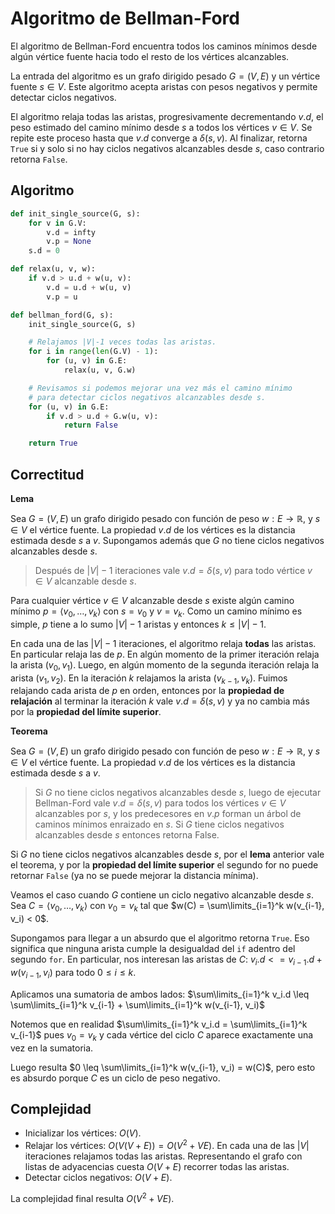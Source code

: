 # Algoritmo de Bellman-Ford

El algoritmo de Bellman-Ford encuentra todos los caminos mínimos desde algún vértice fuente hacia todo el resto de los vértices alcanzables.

La entrada del algoritmo es un grafo dirigido pesado $G=(V,E)$ y un vértice fuente $s \in V$. Este algoritmo acepta aristas con pesos negativos y permite detectar ciclos negativos.

El algoritmo relaja todas las aristas, progresivamente decrementando $v.d$, el peso estimado del camino mínimo desde $s$ a todos los vértices $v \in V$. Se repite este proceso hasta que $v.d$ converge a $\delta(s, v)$. Al finalizar, retorna `True` si y solo si no hay ciclos negativos alcanzables desde $s$, caso contrario retorna `False`.

## Algoritmo

```python
def init_single_source(G, s):
    for v in G.V:
        v.d = infty
        v.p = None
    s.d = 0

def relax(u, v, w):
    if v.d > u.d + w(u, v):
        v.d = u.d + w(u, v)
        v.p = u

def bellman_ford(G, s):
    init_single_source(G, s)

    # Relajamos |V|-1 veces todas las aristas.
    for i in range(len(G.V) - 1):
        for (u, v) in G.E:
            relax(u, v, G.w)

    # Revisamos si podemos mejorar una vez más el camino mínimo
    # para detectar ciclos negativos alcanzables desde s.
    for (u, v) in G.E:
        if v.d > u.d + G.w(u, v):
            return False

    return True
```

## Correctitud

**Lema**

Sea $G=(V,E)$ un grafo dirigido pesado con función de peso $w:E \rightarrow \mathbb{R}$, y $s \in V$ el vértice fuente. La propiedad $v.d$ de los vértices es la distancia estimada desde $s$ a $v$. Supongamos además que $G$ no tiene ciclos negativos alcanzables desde $s$.

> Después de $|V|-1$ iteraciones vale $v.d = \delta(s,v)$ para todo vértice $v \in V$ alcanzable desde $s$.

Para cualquier vértice $v \in V$ alcanzable desde $s$ existe algún camino mínimo $p = \langle v_0, \dots, v_k \rangle$ con $s = v_0$ y $v = v_k$. Como un camino mínimo es simple, $p$ tiene a lo sumo $|V|-1$ aristas y entonces $k \leq |V|-1$.

En cada una de las $|V|-1$ iteraciones, el algoritmo relaja **todas** las aristas. En particular relaja las de $p$. En algún momento de la primer iteración relaja la arista $(v_0, v_1)$. Luego, en algún momento de la segunda iteración relaja la arista $(v_1, v_2)$. En la iteración $k$ relajamos la arista $(v_{k-1}, v_k)$. Fuimos relajando cada arista de $p$ en orden, entonces por la **propiedad de relajación** al terminar la iteración $k$ vale $v.d = \delta(s,v)$ y ya no cambia más por la **propiedad del límite superior**.

**Teorema**

Sea $G=(V,E)$ un grafo dirigido pesado con función de peso $w:E \rightarrow \mathbb{R}$, y $s \in V$ el vértice fuente. La propiedad $v.d$ de los vértices es la distancia estimada desde $s$ a $v$.

> Si $G$ no tiene ciclos negativos alcanzables desde $s$, luego de ejecutar Bellman-Ford vale $v.d = \delta(s,v)$ para todos los vértices $v \in V$ alcanzables por $s$, y los predecesores en $v.p$ forman un árbol de caminos mínimos enraizado en $s$. Si $G$ tiene ciclos negativos alcanzables desde $s$ entonces retorna False.

Si $G$ no tiene ciclos negativos alcanzables desde $s$, por el **lema** anterior vale el teorema, y por la **propiedad del límite superior** el segundo for no puede retornar `False` (ya no se puede mejorar la distancia mínima).

Veamos el caso cuando $G$ contiene un ciclo negativo alcanzable desde $s$. Sea $C = \langle v_0, \dots, v_k \rangle$ con $v_0 = v_k$ tal que $w(C) = \sum\limits_{i=1}^k w(v_{i-1}, v_i) < 0$.

Supongamos para llegar a un absurdo que el algoritmo retorna `True`. Eso significa que ninguna arista cumple la desigualdad del `if` adentro del segundo `for`. En particular, nos interesan las aristas de $C$: $v_i.d <= v_{i-1}.d + w(v_{i-1}, v_i)$ para todo $0 \leq i \leq k$.

Aplicamos una sumatoria de ambos lados: $\sum\limits_{i=1}^k v_i.d \leq \sum\limits_{i=1}^k v_{i-1} + \sum\limits_{i=1}^k w(v_{i-1}, v_i)$

Notemos que en realidad $\sum\limits_{i=1}^k v_i.d = \sum\limits_{i=1}^k v_{i-1}$ pues $v_0 = v_k$ y cada vértice del ciclo $C$ aparece exactamente una vez en la sumatoria.

Luego resulta $0 \leq \sum\limits_{i=1}^k w(v_{i-1}, v_i) = w(C)$, pero esto es absurdo porque $C$ es un ciclo de peso negativo.

## Complejidad

- Inicializar los vértices: $O(V)$.
- Relajar los vértices: $O(V(V+E)) = O(V^2 + VE)$. En cada una de las $|V|$ iteraciones relajamos todas las aristas. Representando el grafo con listas de adyacencias cuesta $O(V+E)$ recorrer todas las aristas.
- Detectar ciclos negativos: $O(V+E)$.

La complejidad final resulta $O(V^2 + VE)$.
